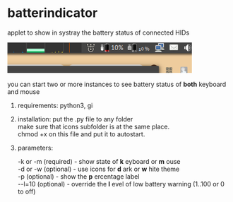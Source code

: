 # batterindicator
applet to show in systray the battery status of connected HIDs

![Screenshot](appindbat.png)

you can start two or more instances to see battery status of __both__ keyboard and mouse

1. requirements: python3, gi

2. installation: put the .py file to any folder   
      make sure that icons subfolder is at the same place.    
      chmod +x on this file and put it to autostart. 
                 
3. parameters:

      -k or -m (required) - show state of __k__ eyboard or __m__ ouse   
      -d or -w (optional) - use icons for __d__ ark or __w__ hite theme   
      -p (optional) - show the __p__ ercentage label   
      --l=10 (optional) - override the __l__ evel of low battery warning (1..100 or 0 to off)   
      

